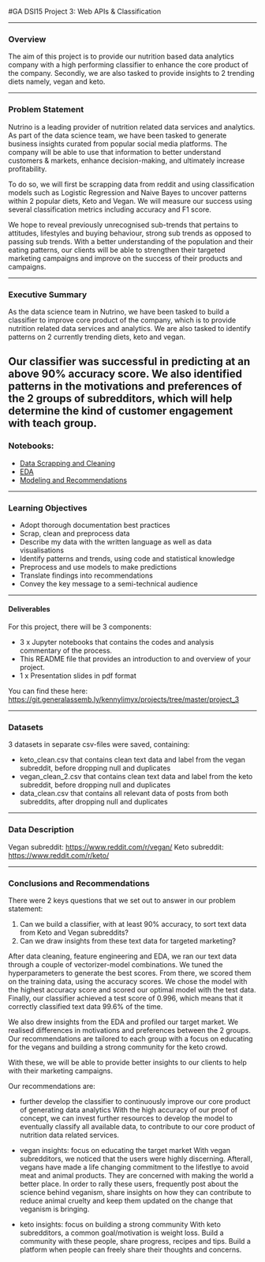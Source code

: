 #GA DSI15 Project 3: Web APIs & Classification

---

### Overview
The aim of this project is to provide our nutrition based data analytics company with a high performing classifier to enhance the core product of the company. Secondly, we are also tasked to provide insights to 2 trending diets namely, vegan and keto.

---

### Problem Statement
Nutrino is a leading provider of nutrition related data services and analytics. As part of the data science team, we have been tasked to generate business insights curated from popular social media platforms. The company will be able to use that information to better understand customers & markets, enhance decision-making, and ultimately increase profitability.

To do so, we will first be scrapping data from reddit and using classification models such as Logistic Regression and Naive Bayes to uncover patterns within 2 popular diets, Keto and Vegan. We will measure our success using several classification metrics including accuracy and F1 score.

We hope to reveal previously unrecognised sub-trends that pertains to attitudes, lifestyles and buying behaviour, strong sub trends as opposed to passing sub trends. With a better understanding of the population and their eating patterns, our clients will be able to strengthen their targeted marketing campaigns and improve on the success of their products and campaigns.

---

### Executive Summary
As the data science team in Nutrino, we have been tasked to build a classifier to improve core product of the company, which is to provide nutrition related data services and analytics. We are also tasked to identify patterns on 2 currently trending diets, keto and vegan.

Our classifier was successful in predicting at an above 90% accuracy score. We also identified patterns in the motivations and preferences of the 2 groups of subredditors, which will help determine the kind of customer engagement with teach group.
---

### Notebooks:
- [Data Scrapping and Cleaning](./book1_data_scrapping_cleaning.ipynb)
- [EDA](./book2_eda.ipynb)
- [Modeling and Recommendations](./book3_preprocesing_modeling_recommendations.ipynb)


---

### Learning Objectives
- Adopt thorough documentation best practices
- Scrap, clean and preprocess data
- Describe my data with the written language as well as data visualisations
- Identify patterns and trends, using code and statistical knowledge
- Preprocess and use models to make predictions
- Translate findings into recommendations
- Convey the key message to a semi-technical audience

---

#### Deliverables
For this project, there will be 3 components:
- 3 x Jupyter notebooks that contains the codes and analysis commentary of the process.
- This README file that provides an introduction to and overview of your project.
- 1 x Presentation slides in pdf format

You can find these here: https://git.generalassemb.ly/kennylimyx/projects/tree/master/project_3

---

### Datasets
3 datasets in separate csv-files were saved, containing:
- keto_clean.csv that contains clean text data and label from the vegan subreddit, before dropping null and duplicates
- vegan_clean_2.csv that contains clean text data and label from the keto subreddit, before dropping null and duplicates
- data_clean.csv that contains all relevant data of posts from both subreddits, after dropping null and duplicates

---

### Data Description
Vegan subreddit: https://www.reddit.com/r/vegan/
Keto subreddit: https://www.reddit.com/r/keto/


---
### Conclusions and Recommendations
There were 2 keys questions that we set out to answer in our problem statement:
1. Can we build a classifier, with at least 90% accuracy, to sort text data from Keto and Vegan subreddits?
2. Can we draw insights from these text data for targeted marketing?

After data cleaning, feature engineering and EDA, we ran our text data through a couple of vectorizer-model combinations. We tuned the hyperparameters to generate the best scores. From there, we scored them on the training data, using the accuracy scores. We chose the model with the highest accuracy score and scored our optimal model with the test data. Finally, our classifier achieved a test score of 0.996, which means that it correctly classified text data 99.6% of the time.

We also drew insights from the EDA and profiled our target market. We realised differences in motivations and preferences between the 2 groups. Our recommendations are tailored to each group with a focus on educating for the vegans and building a strong community for the keto crowd.

With these, we will be able to provide better insights to our clients to help with their marketing campaigns.

Our recommendations are:
- further develop the classifier to continuously improve our core product of generating data analytics
With the high accuracy of our proof of concept, we can invest further resources to develop the model to eventually classify all available data, to contribute to our core product of nutrition data related services.   


- vegan insights: focus on educating the target market
With vegan subredditors, we noticed that the users were highly discerning. Afterall, vegans have made a life changing commitment to the lifestlye to avoid meat and animal products. They are concerned with making the world a better place. In order to rally these users, frequently post about the science behind veganism, share insights on how they can contribute to reduce animal cruelty and keep them updated on the change that veganism is bringing.


- keto insights: focus on building a strong community
With keto subredditors, a common goal/motivation is weight loss. Build a community with these people, share progress, recipes and tips. Build a platform when people can freely share their thoughts and concerns.
